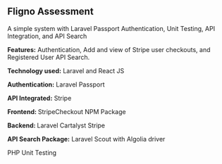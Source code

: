 ## Fligno Assessment

<p> 
A simple system with Laravel Passport Authentication, Unit Testing, API Integration, and API Search
</p> 
<p>
    <b>Features:</b> Authentication, Add and view of Stripe user checkouts, and Registered User API Search.
</p>
<p>
    <b>Technology used:</b> Laravel and React JS
</p>
<p>
    <b>Authentication:</b> Laravel Passport
</p>
<p>
    <b>API Integrated:</b> Stripe
</p>
<p>
    <b> Frontend: </b> StripeCheckout NPM Package
</p>
<p>
    <b>Backend: </b> Laravel Cartalyst Stripe 
</p>
    <b> API Search Package:</b>  Laravel Scout with Algolia driver
</p>
<p>
    PHP Unit Testing
</p>
